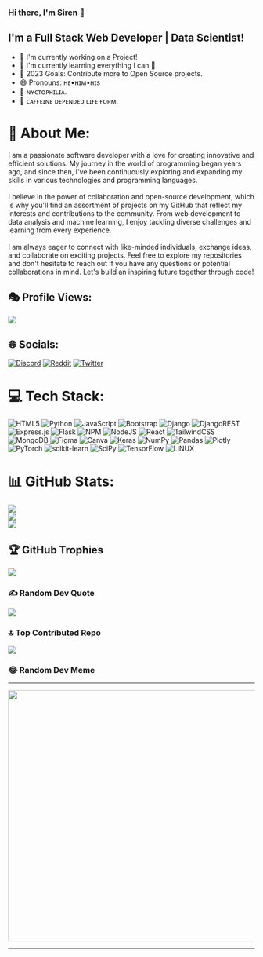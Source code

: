 ### Hi there, I'm Siren 👋
## I'm a Full Stack Web Developer | Data Scientist!
- 📸 I'm currently working on a Project!
- 🏫 I'm currently learning everything I can 🤣
- 🥅 2023 Goals: Contribute more to Open Source projects.
- 😄 Pronouns: ʜᴇ•ʜɪᴍ•ʜɪs
- 🌃 ɴʏᴄᴛᴏᴘʜɪʟɪᴀ.
- 🍵 ᴄᴀғғᴇɪɴᴇ ᴅᴇᴘᴇɴᴅᴇᴅ ʟɪғᴇ ғᴏʀᴍ.

# 💫 About Me:
I am a passionate software developer with a love for creating innovative and efficient solutions. My journey in the world of programming began years ago, and since then, I've been continuously exploring and expanding my skills in various technologies and programming languages.<br>
<br>I believe in the power of collaboration and open-source development, which is why you'll find an assortment of projects on my GitHub that reflect my interests and contributions to the community. From web development to data analysis and machine learning, I enjoy tackling diverse challenges and learning from every experience.<br>
<br>I am always eager to connect with like-minded individuals, exchange ideas, and collaborate on exciting projects. Feel free to explore my repositories and don't hesitate to reach out if you have any questions or potential collaborations in mind. Let's build an inspiring future together through code!

## 🎭 Profile Views:
[![](https://visitcount.itsvg.in/api?id=sir-siren&icon=0&color=1)](https://visitcount.itsvg.in)

## 🌐 Socials:
[![Discord](https://img.shields.io/badge/Discord-%237289DA.svg?logo=discord&logoColor=white)](https://discord.gg/@sir.sirenic) [![Reddit](https://img.shields.io/badge/Reddit-%23FF4500.svg?logo=Reddit&logoColor=white)](https://reddit.com/user/siren_wayne) [![Twitter](https://img.shields.io/badge/Twitter-%231DA1F2.svg?logo=Twitter&logoColor=white)](https://twitter.com/@Sir_Sirenic) 

# 💻 Tech Stack:
![HTML5](https://img.shields.io/badge/html5-%23E34F26.svg?style=for-the-badge&logo=html5&logoColor=white) ![Python](https://img.shields.io/badge/python-3670A0?style=for-the-badge&logo=python&logoColor=ffdd54) ![JavaScript](https://img.shields.io/badge/javascript-%23323330.svg?style=for-the-badge&logo=javascript&logoColor=%23F7DF1E) ![Bootstrap](https://img.shields.io/badge/bootstrap-%23563D7C.svg?style=for-the-badge&logo=bootstrap&logoColor=white) ![Django](https://img.shields.io/badge/django-%23092E20.svg?style=for-the-badge&logo=django&logoColor=white) ![DjangoREST](https://img.shields.io/badge/DJANGO-REST-ff1709?style=for-the-badge&logo=django&logoColor=white&color=ff1709&labelColor=gray) ![Express.js](https://img.shields.io/badge/express.js-%23404d59.svg?style=for-the-badge&logo=express&logoColor=%2361DAFB) ![Flask](https://img.shields.io/badge/flask-%23000.svg?style=for-the-badge&logo=flask&logoColor=white) ![NPM](https://img.shields.io/badge/NPM-%23000000.svg?style=for-the-badge&logo=npm&logoColor=white) ![NodeJS](https://img.shields.io/badge/node.js-6DA55F?style=for-the-badge&logo=node.js&logoColor=white) ![React](https://img.shields.io/badge/react-%2320232a.svg?style=for-the-badge&logo=react&logoColor=%2361DAFB) ![TailwindCSS](https://img.shields.io/badge/tailwindcss-%2338B2AC.svg?style=for-the-badge&logo=tailwind-css&logoColor=white) ![MongoDB](https://img.shields.io/badge/MongoDB-%234ea94b.svg?style=for-the-badge&logo=mongodb&logoColor=white) 	![Figma](https://img.shields.io/badge/figma-%23F24E1E.svg?style=for-the-badge&logo=figma&logoColor=white) ![Canva](https://img.shields.io/badge/Canva-%2300C4CC.svg?style=for-the-badge&logo=Canva&logoColor=white) ![Keras](https://img.shields.io/badge/Keras-%23D00000.svg?style=for-the-badge&logo=Keras&logoColor=white) ![NumPy](https://img.shields.io/badge/numpy-%23013243.svg?style=for-the-badge&logo=numpy&logoColor=white) ![Pandas](https://img.shields.io/badge/pandas-%23150458.svg?style=for-the-badge&logo=pandas&logoColor=white) ![Plotly](https://img.shields.io/badge/Plotly-%233F4F75.svg?style=for-the-badge&logo=plotly&logoColor=white) ![PyTorch](https://img.shields.io/badge/PyTorch-%23EE4C2C.svg?style=for-the-badge&logo=PyTorch&logoColor=white) ![scikit-learn](https://img.shields.io/badge/scikit--learn-%23F7931E.svg?style=for-the-badge&logo=scikit-learn&logoColor=white) ![SciPy](https://img.shields.io/badge/SciPy-%230C55A5.svg?style=for-the-badge&logo=scipy&logoColor=%white) ![TensorFlow](https://img.shields.io/badge/TensorFlow-%23FF6F00.svg?style=for-the-badge&logo=TensorFlow&logoColor=white) ![LINUX](https://img.shields.io/badge/Linux-FCC624?style=for-the-badge&logo=linux&logoColor=black)
# 📊 GitHub Stats:
![](https://github-readme-stats.vercel.app/api?username=sir-siren&theme=react&hide_border=false&include_all_commits=true&count_private=true)<br/>
![](https://github-readme-streak-stats.herokuapp.com/?user=sir-siren&theme=react&hide_border=false)<br/>
![](https://github-readme-stats.vercel.app/api/top-langs/?username=sir-siren&theme=react&hide_border=false&include_all_commits=true&count_private=true&layout=compact)

## 🏆 GitHub Trophies
![](https://github-profile-trophy.vercel.app/?username=sir-siren&theme=dracula&no-frame=false&no-bg=false&margin-w=4)

### ✍️ Random Dev Quote
![](https://quotes-github-readme.vercel.app/api?type=horizontal&theme=merko)

### 🔝 Top Contributed Repo
![](https://github-contributor-stats.vercel.app/api?username=sir-siren&limit=5&theme=radical&combine_all_yearly_contributions=true)

### 😂 Random Dev Meme
---
<img src="https://cdn.discordapp.com/attachments/1096839305751699527/1129770956525674506/meme.png" width="512px"/>

---
